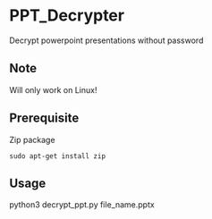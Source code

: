 # PPT_Decrypter
Decrypt powerpoint presentations without password

## Note
Will only work on Linux!

## Prerequisite
Zip package
```
sudo apt-get install zip
```
## Usage
python3 decrypt_ppt.py file_name.pptx
